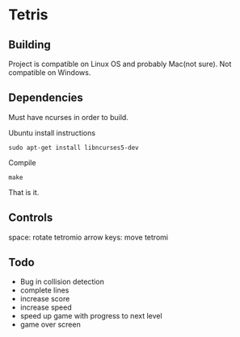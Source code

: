 # Tetris

## Building

Project is compatible on Linux OS and probably Mac(not sure).  Not compatible on Windows.

## Dependencies

Must have ncurses in order to build. 

Ubuntu install instructions

`
sudo apt-get install libncurses5-dev
`

Compile

`
make
`

That is it.

## Controls

space: rotate tetromio
arrow keys: move tetromi

## Todo

- Bug in collision detection
- complete lines
- increase score
- increase speed
- speed up game with progress to next level
- game over screen
